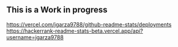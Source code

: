 This is a Work in progress
---

https://vercel.com/jgarza9788/github-readme-stats/deployments
https://hackerrank-readme-stats-beta.vercel.app/api?username=jgarza9788
